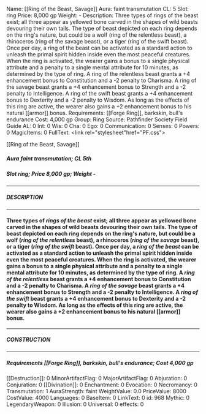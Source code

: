 Name: [[Ring of the Beast, Savage]]
Aura: faint transmutation
CL: 5
Slot: ring
Price: 8,000 gp
Weight: -
Description: Three types of rings of the beast exist; all three appear as yellowed bone carved in the shapes of wild beasts devouring their own tails. The type of beast depicted on each ring depends on the ring's nature, but could be a wolf (ring of the relentless beast), a rhinoceros (ring of the savage beast), or a tiger (ring of the swift beast). Once per day, a ring of the beast can be activated as a standard action to unleash the primal spirit hidden inside even the most peaceful creatures. When the ring is activated, the wearer gains a bonus to a single physical attribute and a penalty to a single mental attribute for 10 minutes, as determined by the type of ring. A ring of the relentless beast grants a +4 enhancement bonus to Constitution and a -2 penalty to Charisma. A ring of the savage beast grants a +4 enhancement bonus to Strength and a -2 penalty to Intelligence. A ring of the swift beast grants a +4 enhancement bonus to Dexterity and a -2 penalty to Wisdom. As long as the effects of this ring are active, the wearer also gains a +2 enhancement bonus to his natural [[armor]] bonus.
Requirements: [[Forge Ring]], barkskin, bull's endurance
Cost: 4,000 gp
Group: Ring
Source: Pathfinder Society Field Guide
AL: 0
Int: 0
Wis: 0
Cha: 0
Ego: 0
Communication: 0
Senses: 0
Powers: 0
MagicItems: 0
FullText: <link rel="stylesheet"href="PF.css"><div class="heading"><p class="alignleft">[[Ring of the Beast, Savage]]</p><div style="clear: both;"></div></div><div><h5><b>Aura </b>faint transmutation; <b>CL </b>5th</h5><h5><b>Slot </b>ring; <b>Price </b>8,000 gp; <b>Weight </b>-</h5></div><hr/><div><h5><b>DESCRIPTION</b></h5></div><hr/><div><h4><p>Three types of <i>rings of the beast</i> exist; all three appear as yellowed bone carved in the shapes of wild beasts devouring their own tails. The type of beast depicted on each ring depends on the ring's nature, but could be a wolf (<i>ring of the relentless</i> beast), a rhinoceros (<i>ring of the savage</i> beast), or a tiger (<i>ring of the swift</i> beast). Once per day, a <i>ring of the beast</i> can be activated as a standard action to unleash the primal spirit hidden inside even the most peaceful creatures. When the ring is activated, the wearer gains a bonus to a single physical attribute and a penalty to a single mental attribute for 10 minutes, as determined by the type of ring. A <i>ring of the relentless</i> beast grants a +4 enhancement bonus to Constitution and a -2 penalty to Charisma. A <i>ring of the savage</i> beast grants a +4 enhancement bonus to Strength and a -2 penalty to Intelligence. A <i>ring of the swift</i> beast grants a +4 enhancement bonus to Dexterity and a -2 penalty to Wisdom. As long as the effects of this ring are active, the wearer also gains a +2 enhancement bonus to his natural [[armor]] bonus.</p></h4></div><hr/><div><h5><b>CONSTRUCTION</b></h5></div><hr/><div><h5><b>Requirements </b>[[Forge Ring]], <i>barkskin</i>, <i>bull's endurance</i>; <b>Cost </b>4,000 gp</h5></div>
[[Destruction]]: 0
MinorArtifactFlag: 0
MajorArtifactFlag: 0
Abjuration: 0
Conjuration: 0
[[Divination]]: 0
Enchantment: 0
Evocation: 0
Necromancy: 0
Transmutation: 1
AuraStrength: faint
WeightValue: 0.0
PriceValue: 8000
CostValue: 4000
Languages: 0
BaseItem: 0
LinkText: 0
id: 968
Mythic: 0
LegendaryWeapon: 0
Illusion: 0
Universal: 0
effects: 0
